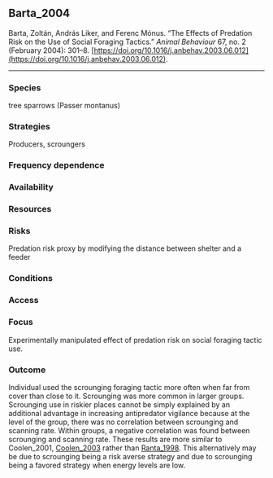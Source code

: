 ## Barta_2004

Barta, Zoltán, András Liker, and Ferenc Mónus. “The Effects of Predation Risk on the Use of Social Foraging Tactics.” _Animal Behaviour_ 67, no. 2 (February 2004): 301–8. [https://doi.org/10.1016/j.anbehav.2003.06.012](https://doi.org/10.1016/j.anbehav.2003.06.012).

---

### Species
tree sparrows (Passer montanus)

### Strategies
Producers, scroungers

### Frequency dependence

### Availability

### Resources

### Risks
Predation risk proxy by modifying the distance between shelter and a feeder

### Conditions

### Access

### Focus
Experimentally manipulated effect of predation risk on social foraging tactic use. 

### Outcome
Individual used the scrounging foraging tactic more often when far from cover than close to it. Scrounging was more common in larger groups. Scrounging use in riskier places cannot be simply explained by an additional advantage in increasing antipredator vigilance because at the level of the group, there was no correlation between scrounging and scanning rate. Within groups, a negative correlation was found between scrounging and scanning rate. These results are more similar to Coolen_2001, [Coolen_2003](Coolen_2003.md) rather than [Ranta_1998](Ranta_1998.md). This alternatively may be due to scrounging being a risk averse strategy and due to scrounging being a favored strategy when energy levels are low. 


